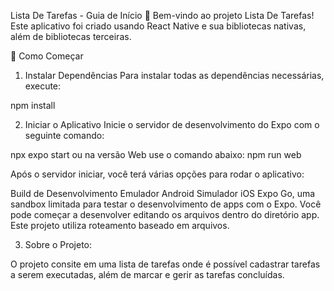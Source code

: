 Lista De Tarefas - Guia de Início 👋
Bem-vindo ao projeto Lista De Tarefas! Este aplicativo foi criado usando React Native e sua bibliotecas nativas, além de bibliotecas terceiras.

🚀 Como Começar
1. Instalar Dependências
Para instalar todas as dependências necessárias, execute:
 

npm install

2. Iniciar o Aplicativo
Inicie o servidor de desenvolvimento do Expo com o seguinte comando:

npx expo start
ou na versão Web  use o comando abaixo:
npm run web

Após o servidor iniciar, você terá várias opções para rodar o aplicativo:

Build de Desenvolvimento
Emulador Android
Simulador iOS
Expo Go, uma sandbox limitada para testar o desenvolvimento de apps com o Expo.
Você pode começar a desenvolver editando os arquivos dentro do diretório app. Este projeto utiliza roteamento baseado em arquivos.

3. Sobre o Projeto:

O projeto consite em uma lista de tarefas onde é possível cadastrar tarefas a serem executadas, além de marcar
e gerir as tarefas concluídas.
